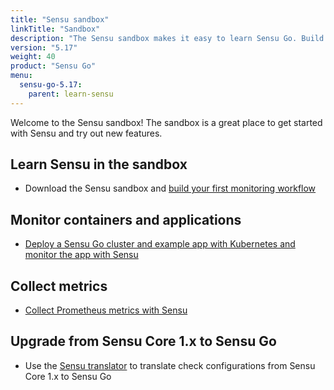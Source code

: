 ```yaml
---
title: "Sensu sandbox"
linkTitle: "Sandbox"
description: "The Sensu sandbox makes it easy to learn Sensu Go. Build your first monitoring workflow and set up container and application monitoring. There’s also a lesson plan for upgrading from Sensu Core 1.x to Sensu Go!"
version: "5.17"
weight: 40
product: "Sensu Go"
menu:
  sensu-go-5.17:
    parent: learn-sensu
---
```


Welcome to the Sensu sandbox! The sandbox is a great place to get started with Sensu and try out new features.

## Learn Sensu in the sandbox
- Download the Sensu sandbox and [build your first monitoring workflow][1]

## Monitor containers and applications
- [Deploy a Sensu Go cluster and example app with Kubernetes and monitor the app with Sensu][2]

## Collect metrics
- [Collect Prometheus metrics with Sensu][3]

## Upgrade from Sensu Core 1.x to Sensu Go
- Use the [Sensu translator][4] to translate check configurations from Sensu Core 1.x to Sensu Go

[1]: ../learn-sensu-sandbox/
[2]: https://github.com/sensu/sensu-k8s-quick-start
[3]: ../../learn/prometheus-metrics/
[4]: https://github.com/sensu/sandbox/tree/master/sensu-go/lesson_plans/check-upgrade/
